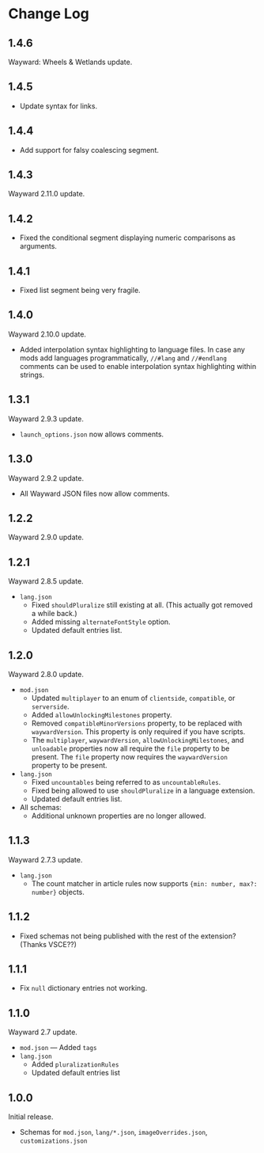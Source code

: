 # Change Log

## 1.4.6
Wayward: Wheels & Wetlands update.

## 1.4.5
- Update syntax for links.

## 1.4.4
- Add support for falsy coalescing segment.

## 1.4.3
Wayward 2.11.0 update.

## 1.4.2
- Fixed the conditional segment displaying numeric comparisons as arguments.

## 1.4.1
- Fixed list segment being very fragile.

## 1.4.0
Wayward 2.10.0 update.
- Added interpolation syntax highlighting to language files. In case any mods add languages programmatically, `//#lang` and `//#endlang` comments can be used to enable interpolation syntax highlighting within strings.

## 1.3.1
Wayward 2.9.3 update.
- `launch_options.json` now allows comments.

## 1.3.0
Wayward 2.9.2 update.
- All Wayward JSON files now allow comments.

## 1.2.2
Wayward 2.9.0 update.

## 1.2.1
Wayward 2.8.5 update.
- `lang.json`
	- Fixed `shouldPluralize` still existing at all. (This actually got removed a while back.)
	- Added missing `alternateFontStyle` option.
	- Updated default entries list.

## 1.2.0
Wayward 2.8.0 update.
- `mod.json`
	- Updated `multiplayer` to an enum of `clientside`, `compatible`, or `serverside`.
	- Added `allowUnlockingMilestones` property.
	- Removed `compatibleMinorVersions` property, to be replaced with `waywardVersion`. This property is only required if you have scripts.
	- The `multiplayer`, `waywardVersion`, `allowUnlockingMilestones`, and `unloadable` properties now all require the `file` property to be present. The `file` property now requires the `waywardVersion` property to be present.
- `lang.json`
	- Fixed `uncountables` being referred to as `uncountableRules`.
	- Fixed being allowed to use `shouldPluralize` in a language extension.
	- Updated default entries list.
- All schemas:
	- Additional unknown properties are no longer allowed.

## 1.1.3
Wayward 2.7.3 update.
- `lang.json`
	- The count matcher in article rules now supports `{min: number, max?: number}` objects.

## 1.1.2
- Fixed schemas not being published with the rest of the extension? (Thanks VSCE??)

## 1.1.1
- Fix `null` dictionary entries not working.

## 1.1.0
Wayward 2.7 update.
- `mod.json` — Added `tags`
- `lang.json`
	- Added `pluralizationRules`
	- Updated default entries list

## 1.0.0
Initial release. 
- Schemas for `mod.json`, `lang/*.json`, `imageOverrides.json`, `customizations.json`